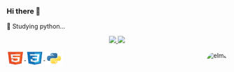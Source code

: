 ### Hi there 👋
🐍 Studying python... 
<div align="center">
  <a href="https://github.com/Artrineias">
  <img height="180em" src="https://github-readme-stats.vercel.app/api?username=Artrineias&show_icons=true&theme=dracula&include_all_commits=true&count_private=true"/>
  <img height="180em" src="https://github-readme-stats.vercel.app/api/top-langs/?username=Artrineias&layout=compact&langs_count=7&theme=dracula"/>
</div>
  
<div style="display: inline_block"><br>
  <img align="center" alt="HTML" height="30" width="40" src="https://raw.githubusercontent.com/devicons/devicon/master/icons/html5/html5-original.svg">
  <img align="center" alt="CSS" height="30" width="40" src="https://raw.githubusercontent.com/devicons/devicon/master/icons/css3/css3-original.svg">
  <img align="center" alt="Python" height="30" width="40" src="https://raw.githubusercontent.com/devicons/devicon/master/icons/python/python-original.svg">
  <img align="right" alt="elma" height="150" style="border-radius:50px;" src="https://c.tenor.com/ykxeEhNBljUAAAAC/elma-kobayashi.gif">
</div>
